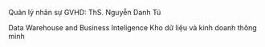 Quản lý nhân sự
GVHD: ThS. Nguyễn Danh Tú

Data Warehouse and Business Inteligence
Kho dữ liệu và kinh doanh thông minh
